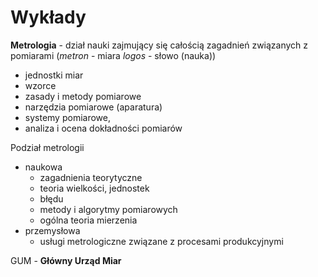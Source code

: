 # Wykłady

**Metrologia** - dział nauki zajmujący się całością zagadnień związanych z pomiarami (*metron* - miara *logos* - słowo (nauka))
- jednostki miar
- wzorce
- zasady i metody pomiarowe
- narzędzia pomiarowe (aparatura)
- systemy pomiarowe,
- analiza i ocena dokładności pomiarów

Podział metrologii
- naukowa
	- zagadnienia teorytyczne
	- teoria wielkości, jednostek
	- błędu
	- metody i algorytmy pomiarowych
	- ogólna teoria mierzenia
- przemysłowa
	- usługi metrologiczne związane z procesami produkcyjnymi


GUM - **Główny Urząd Miar**


